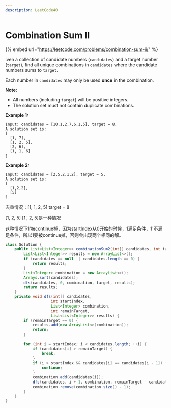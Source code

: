 ```yaml
---
description: LeetCode40
---
```


# Combination Sum II

{% embed url="https://leetcode.com/problems/combination-sum-ii/" %}

iven a collection of candidate numbers (`candidates`) and a target number (`target`), find all unique combinations in `candidates` where the candidate numbers sums to `target`.

Each number in `candidates` may only be used **once** in the combination.

**Note:**

* All numbers (including `target`) will be positive integers.
* The solution set must not contain duplicate combinations.

**Example 1:**

```
Input: candidates = [10,1,2,7,6,1,5], target = 8,
A solution set is:
[
  [1, 7],
  [1, 2, 5],
  [2, 6],
  [1, 1, 6]
]
```

**Example 2:**

```
Input: candidates = [2,5,2,1,2], target = 5,
A solution set is:
[
  [1,2,2],
  [5]
]
```

去重情况：\[1, 1, 2, 5] target = 8

\[1, 2, 5] \[1', 2, 5]是一种情况

这种情况下1'被continue掉，因为startIndex从0开始的时候，1满足条件，1'不满足条件，所以1要被continue掉，否则会出现两个相同的解。

```java
class Solution {
    public List<List<Integer>> combinationSum2(int[] candidates, int target) {
        List<List<Integer>> results = new ArrayList<>();
        if (candidates == null || candidates.length == 0) {
            return results;
        }
        List<Integer> combination = new ArrayList<>();
        Arrays.sort(candidates);
        dfs(candidates, 0, combination, target, results);
        return results;
    }
    private void dfs(int[] candidates,
                    int startIndex,
                    List<Integer> combination,
                    int remainTarget,
                    List<List<Integer>> results) {
        if (remainTarget == 0) {
            results.add(new ArrayList<>(combination));
            return;
        }
        
        for (int i = startIndex; i < candidates.length; ++i) {
            if (candidates[i] > remainTarget) {
                break;
            }
            if (i > startIndex && candidates[i] == candidates[i - 1]) {
                continue;
            }
            combination.add(candidates[i]);
            dfs(candidates, i + 1, combination, remainTarget - candidates[i], results);
            combination.remove(combination.size() - 1);
        }
    }
}
```
